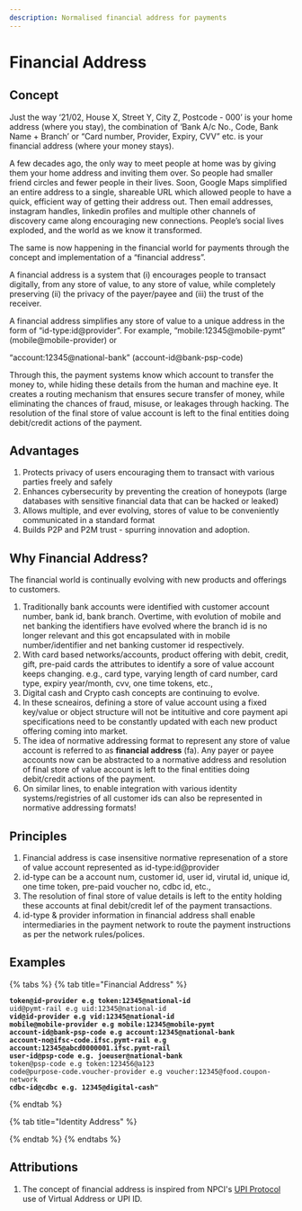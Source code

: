 ```yaml
---
description: Normalised financial address for payments
---
```


# Financial Address

## Concept

Just the way ‘21/02, House X, Street Y, City Z, Postcode - 000’ is your home address (where you stay), the combination of ‘Bank A/c No., Code, Bank Name + Branch’ or “Card number, Provider, Expiry, CVV” etc. is your financial address (where your money stays).&#x20;

A few decades ago, the only way to meet people at home was by giving them your home address and inviting them over. So people had smaller friend circles and fewer people in their lives.  Soon, Google Maps simplified an entire address to a single, shareable URL which allowed people to have a quick, efficient way of getting their address out. Then email addresses, instagram handles, linkedin profiles and multiple other channels of discovery came along encouraging new connections. People’s social lives exploded, and the world as we know it transformed.&#x20;

The same is now happening in the financial world for payments through the concept and implementation of a “financial address”. &#x20;

A financial address is a system that (i) encourages people to transact digitally, from any store of value, to any store of value, while completely preserving (ii) the privacy of the payer/payee and (iii) the trust of the receiver.&#x20;

A financial address simplifies any store of value to a unique address in the form of “id-type:id@provider”. For example,  “mobile:12345@mobile-pymt”  (mobile@mobile-provider)  or&#x20;

“account:12345@national-bank” (account-id@bank-psp-code)&#x20;

Through this, the payment systems know which account to transfer the money to, while hiding these details from the human and machine eye. It creates a routing mechanism that ensures secure transfer of money, while eliminating the chances of fraud, misuse, or leakages through hacking. The resolution of the final store of value account is left to the final entities doing debit/credit actions of the payment.

## Advantages&#x20;

1. Protects privacy of users encouraging them to transact with various parties freely and safely&#x20;
2. Enhances cybersecurity by preventing the creation of honeypots (large databases with sensitive financial data that can be hacked or leaked)&#x20;
3. Allows multiple, and ever evolving, stores of value to be conveniently communicated in a standard format&#x20;
4. Builds P2P and P2M trust - spurring innovation and adoption.&#x20;

## Why Financial Address?

The financial world is continually evolving with new products and offerings to customers.&#x20;

1. Traditionally bank accounts were identified with customer account number, bank id, bank branch. Overtime, with evolution of  mobile and net banking the identifiers have evolved where the branch id is no longer relevant and this got encapsulated with in mobile number/identifier and net banking customer id respectively.
2. With card based networks/accounts, product offering with debit, credit, gift, pre-paid cards the attributes to identify a sore of value account keeps changing. e.g., card type, varying length of card number, card type, expiry year/month, cvv, one time tokens, etc.,
3. &#x20;Digital cash and Crypto cash concepts are continuing to evolve.
4. In these scneairos, defining a store of value account using a fixed key/value or object structure will not be intituitive and core payment api specifications need to be constantly updated with each new product offering coming into market.
5. The idea of normative addressing format to represent any store of value account is referred to as **financial address** (fa). Any payer or payee accounts now can be abstracted to a normative address and resolution of final store of value account is left to the final entities doing debit/credit actions of the payment.
6. On similar lines, to enable integration with various identity systems/registries of all customer ids can also be represented in normative addressing formats!

## Principles

1. Financial address is case insensitive normative represenation of a store of value account represented as id-type:id@provider
2. id-type can be a account num, customer id, user id, virutal id, unique id, one time token, pre-paid voucher no, cdbc  id, etc.,
3. The resolution of final store of value details is left to the entity holding these accounts at final debit/credit lef of the payment transactions.
4. id-type & provider information in financial address shall enable intermediaries in the payment network to route the payment instructions as per the network rules/polices.

## Examples

{% tabs %}
{% tab title="Financial Address" %}
<pre data-line-numbers><code><strong>token@id-provider e.g token:12345@national-id
</strong>uid@pymt-rail e.g uid:12345@national-id
<strong>vid@id-provider e.g vid:12345@national-id
</strong><strong>mobile@mobile-provider e.g mobile:12345@mobile-pymt
</strong><strong>account-id@bank-psp-code e.g account:12345@national-bank
</strong><strong>account-no@ifsc-code.ifsc.pymt-rail e.g account:12345@abcd0000001.ifsc.pymt-rail
</strong><strong>user-id@psp-code e.g. joeuser@national-bank
</strong>token@psp-code e.g token:123456@a123
code@purpose-code.voucher-provider e.g voucher:12345@food.coupon-network
<strong>cdbc-id@cdbc e.g. 12345@digital-cash"
</strong></code></pre>
{% endtab %}

{% tab title="Identity Address" %}

{% endtab %}
{% endtabs %}

## Attributions

1. The concept of financial address is inspired from NPCI's [UPI Protocol](https://www.npci.org.in/what-we-do/upi/product-overview) use of Virtual Address or UPI ID.

